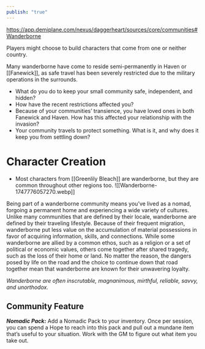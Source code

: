 ```yaml
---
publish: "true"
---
```

https://app.demiplane.com/nexus/daggerheart/sources/core/communities#Wanderborne

Players might choose to build characters that come from one or neither country.

Many wanderborne have come to reside semi-permanently in Haven or [[Fanewick]], as safe travel has been severely restricted due to the military operations in the surrounds.

- What do you do to keep your small community safe, independent, and hidden?
- How have the recent restrictions affected you?
- Because of your communities’ transience, you have loved ones in both Fanewick and Haven. How has this affected your relationship with the invasion?
- Your community travels to protect something. What is it, and why does it keep you from settling down?
# Character Creation
- Most characters from [[Greenlily Bleach]] are wanderborne, but they are common throughout other regions too.
![[Wanderborne-1747776057270.webp]]

Being part of a wanderborne community means you’ve lived as a nomad, forgoing a permanent home and experiencing a wide variety of cultures. Unlike many communities that are defined by their locale, wanderborne are defined by their traveling lifestyle. Because of their frequent migration, wanderborne put less value on the accumulation of material possessions in favor of acquiring information, skills, and connections. While some wanderborne are allied by a common ethos, such as a religion or a set of political or economic values, others come together after shared tragedy, such as the loss of their home or land. No matter the reason, the dangers posed by life on the road and the choice to continue down that road together mean that wanderborne are known for their unwavering loyalty.

*Wanderborne are often inscrutable, magnanimous, mirthful, reliable, savvy, and unorthodox.*

## Community Feature

***Nomadic Pack:*** Add a Nomadic Pack to your inventory. Once per session, you can spend a Hope to reach into this pack and pull out a mundane item that’s useful to your situation. Work with the GM to figure out what item you take out.
